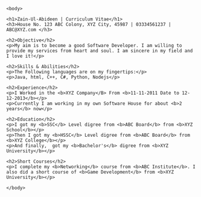 <html>
	<head>
		<title>Curriculum Vitae</title>
	</head>
	
	<body>
	
	<h1>Zain-Ul-Abideen | Curriculum Vitae</h1>
	<h3>House No. 123 ABC Colony, XYZ City, 45987 | 03334561237 | ABC@XYZ.com </h3>

	<h2>Objective</h2>
	<p>My aim is to become a good Software Developer. I am willing to provide my services from heart and soul. I am sincere in my field and I love it!</p>
	
	<h2>Skills & Abilities</h2>
	<p>The Following languages are on my fingertips:</p>
	<p>Java, html, C++, C#, Python, Nodejs</p>
	
	<h2>Experience</h2>
	<p>I Worked in the <b>XYZ Company</B> From <b>11-11-2011 Date to 12-12-2013</b></p>
	<p>Currently I am working in my own Software House for about <b>2 years</b> now</p>

	<h2>Education</h2>
	<p>I got my <b>SSC</b> Level digree from <b>ABC Board</b> from <b>XYZ School</b></p>
	<p>Then I got my <b>HSSC</b> Level digree from <b>ABC Board</b> from <b>XYZ College</b></p>
	<p>And finally,  got my <b>Bachelor's</b> digree from <b>XYZ University</b></p>
	
	<h2>Short Courses</h2>
	<p>I complete my <b>Networking</b> course from <b>ABC Institute</b>. I also did a short course of <b>Game Development</b> from <b>XYZ University</b></p>
	
	</body>
</html>
